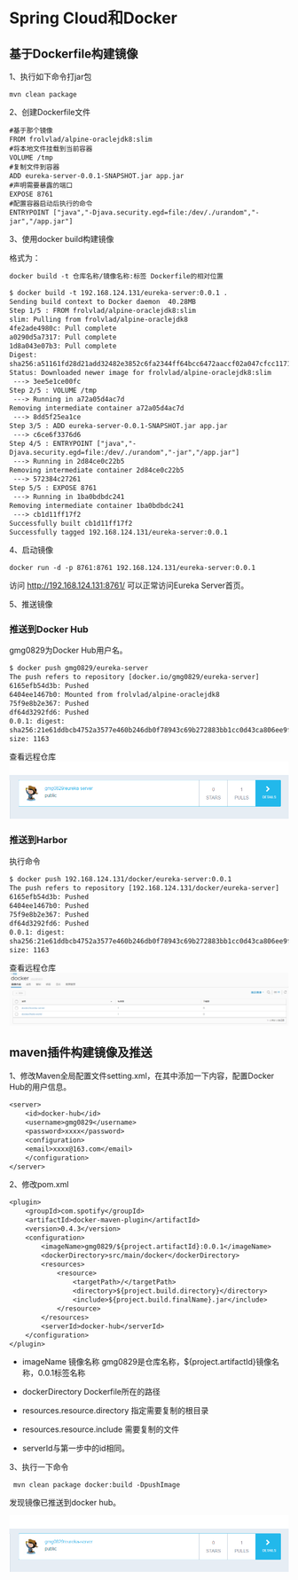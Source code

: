 # Spring Cloud和Docker
## 基于Dockerfile构建镜像
1、执行如下命令打jar包

```
mvn clean package
```
2、创建Dockerfile文件
```
#基于那个镜像
FROM frolvlad/alpine-oraclejdk8:slim
#将本地文件挂载到当前容器
VOLUME /tmp
#复制文件到容器
ADD eureka-server-0.0.1-SNAPSHOT.jar app.jar
#声明需要暴露的端口
EXPOSE 8761
#配置容器启动后执行的命令
ENTRYPOINT ["java","-Djava.security.egd=file:/dev/./urandom","-jar","/app.jar"]
```
3、使用docker build构建镜像

格式为：
```
docker build -t 仓库名称/镜像名称:标签 Dockerfile的相对位置
```
```
$ docker build -t 192.168.124.131/eureka-server:0.0.1 .
Sending build context to Docker daemon  40.28MB
Step 1/5 : FROM frolvlad/alpine-oraclejdk8:slim
slim: Pulling from frolvlad/alpine-oraclejdk8
4fe2ade4980c: Pull complete 
a0290d5a7317: Pull complete 
1d8a043e07b3: Pull complete 
Digest: sha256:a51161fd28d21add32482e3852c6fa2344ff64bcc6472aaccf02a047cfcc1171
Status: Downloaded newer image for frolvlad/alpine-oraclejdk8:slim
 ---> 3ee5e1ce00fc
Step 2/5 : VOLUME /tmp
 ---> Running in a72a05d4ac7d
Removing intermediate container a72a05d4ac7d
 ---> 8dd5f25ea1ce
Step 3/5 : ADD eureka-server-0.0.1-SNAPSHOT.jar app.jar
 ---> c6ce6f3376d6
Step 4/5 : ENTRYPOINT ["java","-Djava.security.egd=file:/dev/./urandom","-jar","/app.jar"]
 ---> Running in 2d84ce0c22b5
Removing intermediate container 2d84ce0c22b5
 ---> 572384c27261
Step 5/5 : EXPOSE 8761
 ---> Running in 1ba0bdbdc241
Removing intermediate container 1ba0bdbdc241
 ---> cb1d11ff17f2
Successfully built cb1d11ff17f2
Successfully tagged 192.168.124.131/eureka-server:0.0.1

```
4、启动镜像

```
docker run -d -p 8761:8761 192.168.124.131/eureka-server:0.0.1
```
访问 http://192.168.124.131:8761/ 可以正常访问Eureka Server首页。

5、推送镜像
### 推送到Docker Hub
gmg0829为Docker Hub用户名。
```
$ docker push gmg0829/eureka-server
The push refers to repository [docker.io/gmg0829/eureka-server]
6165efb54d3b: Pushed 
6404ee1467b0: Mounted from frolvlad/alpine-oraclejdk8 
75f9e8b2e367: Pushed 
df64d3292fd6: Pushed 
0.0.1: digest: sha256:21e61ddbcb4752a3577e460b246db0f78943c69b272883bb1cc0d43ca806ee9f size: 1163
```
查看远程仓库
![](https://github.com/gmg0829/Img/blob/master/dockerImg/hub-eureka.png?raw=true)

### 推送到Harbor
执行命令 

```
$ docker push 192.168.124.131/docker/eureka-server:0.0.1
The push refers to repository [192.168.124.131/docker/eureka-server]
6165efb54d3b: Pushed 
6404ee1467b0: Pushed 
75f9e8b2e367: Pushed 
df64d3292fd6: Pushed 
0.0.1: digest: sha256:21e61ddbcb4752a3577e460b246db0f78943c69b272883bb1cc0d43ca806ee9f size: 1163
```
查看远程仓库
![](https://github.com/gmg0829/Img/blob/master/dockerImg/harbor-eureka.png?raw=true)

## maven插件构建镜像及推送

1、修改Maven全局配置文件setting.xml，在其中添加一下内容，配置Docker Hub的用户信息。
```
<server>
    <id>docker-hub</id>
    <username>gmg0829</username>
    <password>xxxx</password>
    <configuration>
    <email>xxxx@163.com</email>
    </configuration>
</server>
```
2、修改pom.xml
```
<plugin>
    <groupId>com.spotify</groupId>
    <artifactId>docker-maven-plugin</artifactId>
    <version>0.4.3</version>
    <configuration>
        <imageName>gmg0829/${project.artifactId}:0.0.1</imageName>
        <dockerDirectory>src/main/docker</dockerDirectory>
        <resources>
            <resource>
                <targetPath>/</targetPath>
                <directory>${project.build.directory}</directory>
                <include>${project.build.finalName}.jar</include>
            </resource>
        </resources>
        <serverId>docker-hub</serverId>
    </configuration>
</plugin>
```
- imageName 镜像名称 gmg0829是仓库名称，${project.artifactId}镜像名称，0.0.1标签名称
- dockerDirectory Dockerfile所在的路径

- resources.resource.directory 指定需要复制的根目录

- resources.resource.include 需要复制的文件 

- serverId与第一步中的id相同。

3、执行一下命令
```
 mvn clean package docker:build -DpushImage
```
发现镜像已推送到docker hub。

![](https://github.com/gmg0829/Img/blob/master/dockerImg/hub-eureka.png?raw=true)


